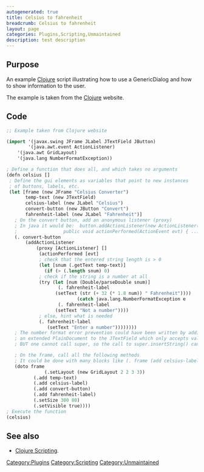 ```yaml
---
autogenerated: true
title: Celsius to fahrenheit
breadcrumb: Celsius to fahrenheit
layout: page
categories: Plugins,Scripting,Unmaintained
description: test description
---
```


## Purpose

An example [Clojure](Clojure_Scripting "wikilink") script illustrating how to use a GenericDialog and how to show information to the user.

The example is taken from the [Clojure](http://clojure.org) website.

## Code

``` lisp
;; Example taken from Clojure website

(import '(javax.swing JFrame JLabel JTextField JButton)
        '(java.awt.event ActionListener)
    '(java.awt GridLayout)
    '(java.lang NumberFormatException))

; Define a function that does all, and which takes no arguments
(defn celsius []
 ; Define the gui elements as variables that point to new instances
 ; of buttons, labels, etc.
 (let [frame (new JFrame "Celsius Converter")
       temp-text (new JTextField)
       celsius-label (new JLabel "Celsius")
       convert-button (new JButton "Convert")
       fahrenheit-label (new JLabel "Fahrenheit")]
   ; On the convert button, add an anonymous listener (proxy)
   ; In java it would be:  button.addActionListener(new ActionListener() {
   ;                 public void actionPerformed(ActionEvent evt) { ... } } );
   (. convert-button
       (addActionListener
           (proxy [ActionListener] []
            (actionPerformed [evt]
            ; check that the entered string length is > 0
            (let [snum (.getText temp-text)]
              (if (> (.length snum) 0)
            ; check if the string is a number at all
            (try (let [num (Double/parseDouble snum)]
                   (. fahrenheit-label
                  (setText (str (+ 32 (* 1.8 num)) " Fahrenheit"))))
                          (catch java.lang.NumberFormatException e
                   (. fahrenheit-label
                  (setText "Not a number"))))
            ; else, hint what is needed
            (. fahrenheit-label
               (setText "Enter a number"))))))))
   ; The number format error prevention could have been written by adding
   ; an extended PlainDocument to the JTextField which only accepts valid numbers.
   ; BUT one cannot call super, so the call to super.insertString() cannot be made!

   ; On the frame, call all the following methods
   ; It could be done with many blocks like (. frame (add celsius-label)) etc.
   (doto frame
              (.setLayout (new GridLayout 2 2 3 3))
          (.add temp-text)
          (.add celsius-label)
          (.add convert-button)
          (.add fahrenheit-label)
          (.setSize 300 80)
          (.setVisible true))))
; Execute the function
(celsius)
```

## See also

  - [Clojure Scripting](Clojure_Scripting "wikilink").

[Category:Plugins](Category_Plugins "wikilink") [Category:Scripting](Category_Scripting "wikilink") [Category:Unmaintained](Category_Unmaintained "wikilink")

